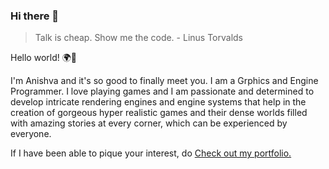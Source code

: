 ### Hi there 👋

> Talk is cheap. Show me the code. - Linus Torvalds

Hello world! :earth_africa::wave:

I'm Anishva and it's so good to finally meet you. I am a Grphics and Engine Programmer. I love playing games and I am passionate and determined to develop intricate rendering engines and engine systems that help in the creation of gorgeous hyper realistic games and their dense worlds filled with amazing stories at every corner, which can be experienced by everyone.

If I have been able to pique your interest, do [Check out my portfolio.](https://www.anishvabardhan.com)
<!--
**anishvabardhan/anishvabardhan** is a ✨ _special_ ✨ repository because its `README.md` (this file) appears on your GitHub profile.

Here are some ideas to get you started:

- 🔭 I’m currently working on ...
- 🌱 I’m currently learning ...
- 👯 I’m looking to collaborate on ...
- 🤔 I’m looking for help with ...
- 💬 Ask me about ...
- 📫 How to reach me: ...
- 😄 Pronouns: ...
- ⚡ Fun fact: ...
-->
